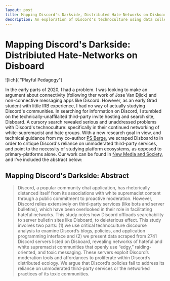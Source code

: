 ```yaml
---
layout: post
title: Mapping Discord's Darkside, Distributed Hate-Networks on Disboard
description: An exploration of Discord's technoculture using data collected from the third-party search board, Disboard.
---
```

Mapping Discord's Darkside: Distribiuted Hate-Networks on Disboard
============

![lich]( "Playful Pedagogy")

In the early parts of 2020, I had a problem. I was looking to make an argument about connectivity (following ther work of Jose Van Djick) and non-connective messaging apps like Discord. However, as an early Grad student with little IRB experience, I had no way of actually studying Discord's communities. In searching for information on Discord, I stumbled on the technically-unaffilaited third-party invite hosting and search site, Disboard. A cursory search revealed serious and unaddressed problems with Discord's technoculture: specifically in their continued networking of white-supremacist and hate groups. With a new research goal in view, and technical guidance from my co-author [PS Berge](https://psberge.com/), we scraped Disboard to in order to critique Discord's reliance on unmoderated third-party services, and point to the necessity of studying platform ecosystems, as opposed to primary-platforms alone. Our work can be found in [New Media and Society](https://journals.sagepub.com/doi/abs/10.1177/14614448211062548), and I've included the abstract below:


Mapping Discord's Darkside: Abstract
------------
>Discord, a popular community chat application, has rhetorically distanced itself from its associations with white supremacist content through a public commitment to proactive moderation. However, Discord relies extensively on third-party services (like bots and server bulletins), which have been overlooked in their role in facilitating hateful networks. This study notes how Discord offloads searchability to server bulletin sites like Disboard, to deleterious effect. This study involves two parts: (1) we use critical technoculture discourse analysis to examine Discord’s blogs, policies, and application programming interface and (2) we present data scraped from 2741 Discord servers listed on Disboard, revealing networks of hateful and white supremacist communities that openly use “edgy,” raiding-oriented, and toxic messaging. These servers exploit Discord’s moderation tools and affordances to proliferate within Discord’s distributed ecology. We argue that Discord’s policies fail to address its reliance on unmoderated third-party services or the networked practices of its toxic communities.

